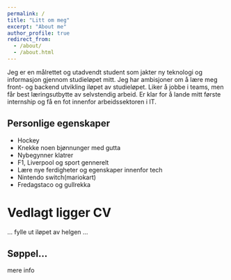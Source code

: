 ```yaml
---
permalink: /
title: "Litt om meg"
excerpt: "About me"
author_profile: true
redirect_from: 
  - /about/
  - /about.html
---
```


Jeg er en målrettet og utadvendt student som jakter ny teknologi og informasjon gjennom studieløpet mitt. Jeg har ambisjoner om å lære meg front- og backend utvikling iløpet av studieløpet. Liker å jobbe i teams, men får best læringsutbytte av selvstendig arbeid. Er klar for å lande mitt første internship og få en fot innenfor arbeidssektoren i IT. 

Personlige egenskaper
------
- Hockey
- Knekke noen bjønnunger med gutta
- Nybegynner klatrer
- F1, Liverpool og sport gennerelt 
- Lære nye ferdigheter og egenskaper innenfor tech
- Nintendo switch(mariokart)
- Fredagstaco og gullrekka 

Vedlagt ligger CV
======

...
fylle ut iløpet av helgen 
... 



Søppel...
------
mere info

